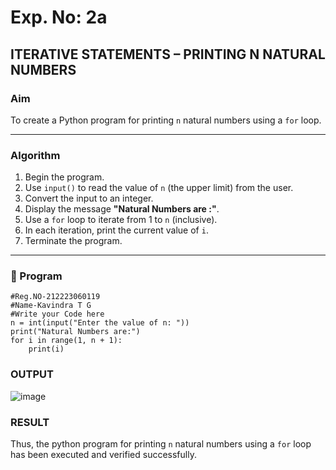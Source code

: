 # Exp. No: 2a  
## ITERATIVE STATEMENTS – PRINTING N NATURAL NUMBERS

###  Aim
To create a Python program for printing `n` natural numbers using a `for` loop.

---

###  Algorithm

1. Begin the program.
2. Use `input()` to read the value of `n` (the upper limit) from the user.
3. Convert the input to an integer.
4. Display the message **"Natural Numbers are :"**.
5. Use a `for` loop to iterate from 1 to `n` (inclusive).
6. In each iteration, print the current value of `i`.
7. Terminate the program.

---

### 🧾 Program

```
#Reg.NO-212223060119
#Name-Kavindra T G
#Write your Code here
n = int(input("Enter the value of n: "))
print("Natural Numbers are:")
for i in range(1, n + 1):
    print(i)

```
### OUTPUT
![image](https://github.com/user-attachments/assets/3d1a14d7-6ba5-4236-bc4e-b4f184f96617)



### RESULT

Thus, the python program for printing `n` natural numbers using a `for` loop has been executed and verified successfully.


